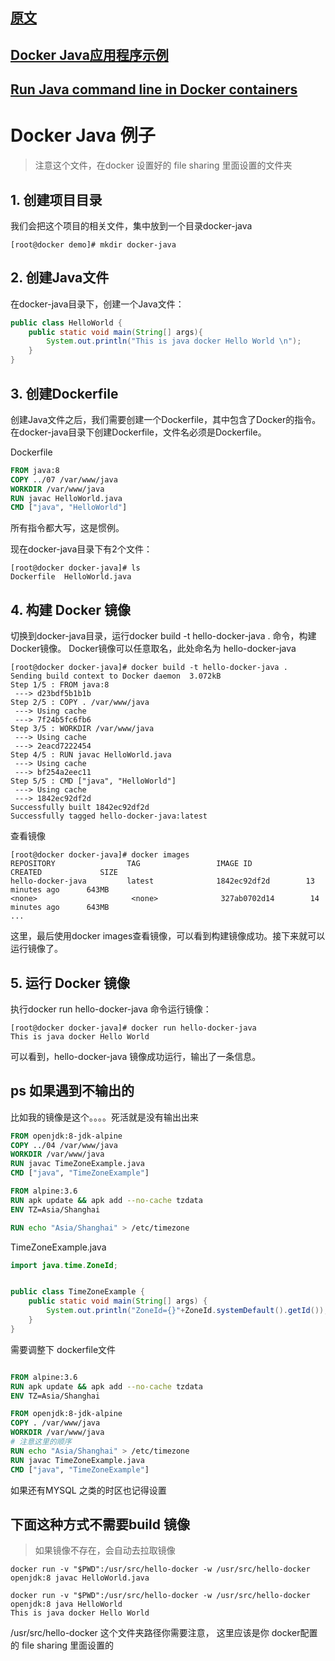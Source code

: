 ## [原文](https://www.qikegu.com/docs/3033)

## [Docker Java应用程序示例](https://www.yiibai.com/docker/docker-java-example.html)

## [Run Java command line in Docker containers](https://gordonlesti.com/run-java-command-line-in-docker-containers/)


# Docker Java 例子

> 注意这个文件，在docker 设置好的 file sharing 里面设置的文件夹

## 1. 创建项目目录
我们会把这个项目的相关文件，集中放到一个目录docker-java
```shell script
[root@docker demo]# mkdir docker-java
```

## 2. 创建Java文件
在docker-java目录下，创建一个Java文件：
```java
public class HelloWorld {
    public static void main(String[] args){
        System.out.println("This is java docker Hello World \n");
    }
}
```

## 3. 创建Dockerfile
创建Java文件之后，我们需要创建一个Dockerfile，其中包含了Docker的指令。
在docker-java目录下创建Dockerfile，文件名必须是Dockerfile。

Dockerfile
```dockerfile
FROM java:8
COPY ../07 /var/www/java
WORKDIR /var/www/java
RUN javac HelloWorld.java
CMD ["java", "HelloWorld"]
```
所有指令都大写，这是惯例。

现在docker-java目录下有2个文件：
```shell script
[root@docker docker-java]# ls
Dockerfile  HelloWorld.java
```

## 4. 构建 Docker 镜像
切换到docker-java目录，运行docker build -t hello-docker-java . 命令，构建Docker镜像。
Docker镜像可以任意取名，此处命名为 hello-docker-java
```shell script
[root@docker docker-java]# docker build -t hello-docker-java .
Sending build context to Docker daemon  3.072kB
Step 1/5 : FROM java:8
 ---> d23bdf5b1b1b
Step 2/5 : COPY . /var/www/java
 ---> Using cache
 ---> 7f24b5fc6fb6
Step 3/5 : WORKDIR /var/www/java
 ---> Using cache
 ---> 2eacd7222454
Step 4/5 : RUN javac HelloWorld.java
 ---> Using cache
 ---> bf254a2eec11
Step 5/5 : CMD ["java", "HelloWorld"]
 ---> Using cache
 ---> 1842ec92df2d
Successfully built 1842ec92df2d
Successfully tagged hello-docker-java:latest
```
查看镜像
```shell script
[root@docker docker-java]# docker images
REPOSITORY                TAG                 IMAGE ID            CREATED             SIZE
hello-docker-java         latest              1842ec92df2d        13 minutes ago      643MB
<none>                     <none>              327ab0702d14        14 minutes ago      643MB
...
```
这里，最后使用docker images查看镜像，可以看到构建镜像成功。接下来就可以运行镜像了。

## 5. 运行 Docker 镜像
执行docker run hello-docker-java 命令运行镜像：
```shell script
[root@docker docker-java]# docker run hello-docker-java
This is java docker Hello World
```
可以看到，hello-docker-java 镜像成功运行，输出了一条信息。


## ps 如果遇到不输出的

比如我的镜像是这个。。。。死活就是没有输出出来
```dockerfile
FROM openjdk:8-jdk-alpine
COPY ../04 /var/www/java
WORKDIR /var/www/java
RUN javac TimeZoneExample.java
CMD ["java", "TimeZoneExample"]

FROM alpine:3.6
RUN apk update && apk add --no-cache tzdata
ENV TZ=Asia/Shanghai

RUN echo "Asia/Shanghai" > /etc/timezone
```

TimeZoneExample.java
```Java
import java.time.ZoneId;


public class TimeZoneExample {
    public static void main(String[] args) {
        System.out.println("ZoneId={}"+ZoneId.systemDefault().getId());
    }
}
```

需要调整下  dockerfile文件

```dockerfile

FROM alpine:3.6
RUN apk update && apk add --no-cache tzdata
ENV TZ=Asia/Shanghai

FROM openjdk:8-jdk-alpine
COPY . /var/www/java
WORKDIR /var/www/java
# 注意这里的顺序
RUN echo "Asia/Shanghai" > /etc/timezone
RUN javac TimeZoneExample.java
CMD ["java", "TimeZoneExample"]
```
如果还有MYSQL 之类的时区也记得设置



## 下面这种方式不需要build 镜像

> 如果镜像不存在，会自动去拉取镜像
```shell script
docker run -v "$PWD":/usr/src/hello-docker -w /usr/src/hello-docker openjdk:8 javac HelloWorld.java

docker run -v "$PWD":/usr/src/hello-docker -w /usr/src/hello-docker openjdk:8 java HelloWorld
This is java docker Hello World
```
/usr/src/hello-docker 这个文件夹路径你需要注意，
这里应该是你 docker配置的  file sharing 里面设置的
